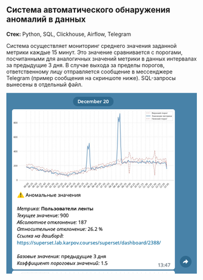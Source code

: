 ## Система автоматического обнаружения аномалий в данных

**Стек:** Python, SQL, Clickhouse, Airflow, Telegram

Система осуществляет мониторинг среднего значения заданной метрики каждые 15 минут. Это значение сравнивается с порогами, посчитанными для аналогичных значений метрики в данных интервалах за предыдущие 3 дня. В случае выхода за пределы порогов, ответственному лицу отправляется сообщение в мессенджере Telegram (пример сообщения на скриншоте ниже). SQL-запросы вынесены в отдельный файл. 

<img src='images/scr1.png'>